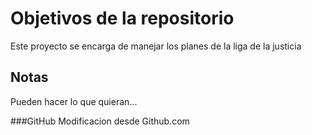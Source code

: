 # Objetivos de la repositorio

Este proyecto se encarga de manejar los planes de la liga de la justicia


## Notas
Pueden hacer lo que quieran...

###GitHub
Modificacion desde Github.com
